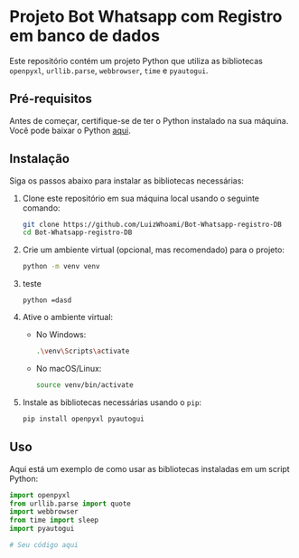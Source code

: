 # Projeto Bot Whatsapp com Registro em banco de dados

Este repositório contém um projeto Python que utiliza as bibliotecas `openpyxl`, `urllib.parse`, `webbrowser`, `time` e `pyautogui`.

## Pré-requisitos

Antes de começar, certifique-se de ter o Python instalado na sua máquina. Você pode baixar o Python [aqui](https://www.python.org/downloads/).

## Instalação

Siga os passos abaixo para instalar as bibliotecas necessárias:

1. Clone este repositório em sua máquina local usando o seguinte comando:

    ```bash
    git clone https://github.com/LuizWhoami/Bot-Whatsapp-registro-DB
    cd Bot-Whatsapp-registro-DB
    ```

2. Crie um ambiente virtual (opcional, mas recomendado) para o projeto:

    ```bash
    python -m venv venv
    ```
1. teste
   ```
   python =dasd
   ```
3. Ative o ambiente virtual:

    - No Windows:

        ```bash
        .\venv\Scripts\activate
        ```

    - No macOS/Linux:

        ```bash
        source venv/bin/activate
        ```

4. Instale as bibliotecas necessárias usando o `pip`:

    ```bash
    pip install openpyxl pyautogui
    ```

## Uso

Aqui está um exemplo de como usar as bibliotecas instaladas em um script Python:

```python
import openpyxl
from urllib.parse import quote
import webbrowser
from time import sleep
import pyautogui

# Seu código aqui
